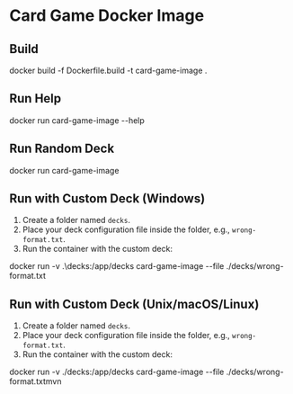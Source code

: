 
# Card Game Docker Image

## Build
docker build -f Dockerfile.build -t card-game-image .

## Run Help
docker run card-game-image --help

## Run Random Deck
docker run card-game-image    

## Run with Custom Deck (Windows)
1. Create a folder named `decks`.
2. Place your deck configuration file inside the folder, e.g., `wrong-format.txt`.
3. Run the container with the custom deck:

docker run -v .\decks:/app/decks card-game-image --file ./decks/wrong-format.txt

## Run with Custom Deck (Unix/macOS/Linux)
1. Create a folder named `decks`.
2. Place your deck configuration file inside the folder, e.g., `wrong-format.txt`.
3. Run the container with the custom deck:

docker run -v ./decks:/app/decks card-game-image --file ./decks/wrong-format.txtmvn